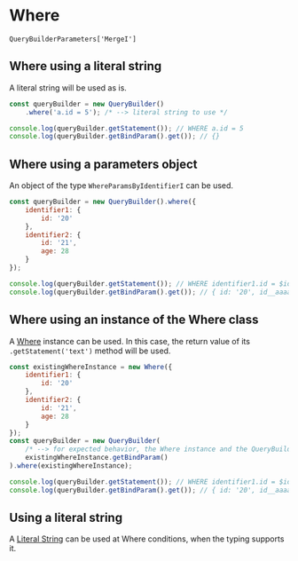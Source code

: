 # Where
`QueryBuilderParameters['MergeI']`

## Where using a literal string
A literal string will be used as is.

```js
const queryBuilder = new QueryBuilder()
    .where('a.id = 5'); /* --> literal string to use */

console.log(queryBuilder.getStatement()); // WHERE a.id = 5
console.log(queryBuilder.getBindParam().get()); // {}
```

## Where using a parameters object

An object of the type `WhereParamsByIdentifierI` can be used.

```js
const queryBuilder = new QueryBuilder().where({
    identifier1: {
        id: '20'
    },
    identifier2: {
        id: '21',
        age: 28
    }
});

console.log(queryBuilder.getStatement()); // WHERE identifier1.id = $id AND identifier2.id = $id__aaaa AND identifier2.age = $age
console.log(queryBuilder.getBindParam().get()); // { id: '20', id__aaaa: '21', age: 28 }
```

## Where using an instance of the Where class
A [Where](../Where-Parameters.md) instance can be used. In this case, the return value of its `.getStatement('text')` method will be used.

```js
const existingWhereInstance = new Where({
    identifier1: {
        id: '20'
    },
    identifier2: {
        id: '21',
        age: 28
    }
});
const queryBuilder = new QueryBuilder(
    /* --> for expected behavior, the Where instance and the QueryBuilder instance should use the same BindParam */
    existingWhereInstance.getBindParam()
).where(existingWhereInstance);

console.log(queryBuilder.getStatement()); // WHERE identifier1.id = $id AND identifier2.id = $id__aaaa AND identifier2.age = $age
console.log(queryBuilder.getBindParam().get()); // { id: '20', id__aaaa: '21', age: 28 }
```

## Using a literal string

A [Literal String](../Where-Parameters.md#using-a-literal-string) can be used at Where conditions, when the typing supports it.
